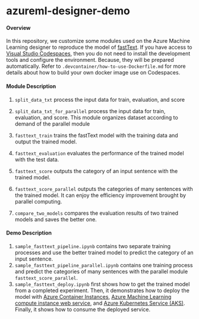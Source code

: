# azureml-designer-demo

#### Overview
In this repository, we customize some modules used on the Azure Machine Learning designer to reproduce the model of [fastText](https://arxiv.org/pdf/1607.01759.pdf). 
If you have access to [Visual Studio Codespaces](https://visualstudio.microsoft.com/services/visual-studio-codespaces/), then you do not need to install the development tools and configure the environment. Because, they will be prepared automatically. Refer to ``` .devcontainer/how-to-use-Dockerfile.md ``` for more details about how to build your own docker image use on Codespaces.

#### Module Description
1. ```split_data_txt``` process the input data for train, evaluation, and score

2. ```split_data_txt_for_parallel``` process the input data for train, evaluation, and score. This module organizes dataset according to demand of the parallel module

3. ```fasttext_train``` trains the fastText model with the training data and output the trained model.

4. ```fasttext_evaluation``` evaluates the performance of the trained model with the test data.

5. ```fasttext_score``` outputs the category of an input sentence with the trained model.

6. ```fasttext_score_parallel``` outputs the categories of many sentences with the trained model. It can enjoy the efficiency improvement brought by parallel computing.

7. ```compare_two_models``` compares the evaluation results of two trained models and saves the better one.



#### Demo Description

1. ```sample_fasttext_pipeline.ipynb``` contains two separate training processes and use the better trained model to predict the category of an input sentence.
2. ```sample_fasttext_pipeline_parallel.ipynb``` contains one training process and predict the categories of many sentences with the parallel module ``````fasttext_score_parallel``````.
3. ```sample_fasttext_deploy.ipynb``` first shows how to get the trained model from a completed experiment. Then, it demonstrates how to deploy the model with [Azure Container Instances](https://docs.microsoft.com/en-us/azure/machine-learning/how-to-deploy-azure-container-instance), [Azure Machine Learning compute instance web service](https://docs.microsoft.com/en-us/azure/machine-learning/how-to-deploy-local-container-notebook-vm), and [Azure Kubernetes Service (AKS)](https://docs.microsoft.com/en-us/azure/machine-learning/how-to-deploy-azure-kubernetes-service). Finally, it shows how to consume the deployed service.
